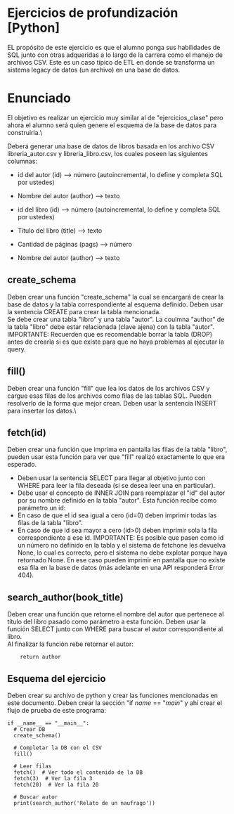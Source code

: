 # Ejercicios de profundización [Python]
EL propósito de este ejercicio es que el alumno ponga sus habilidades de SQL junto con otras adqueridas a lo largo de la carrera como el manejo de archivos CSV. Este es un caso típico de ETL en donde se transforma un sistema legacy de datos (un archivo) en una base de datos.

# Enunciado
El objetivo es realizar un ejercicio muy similar al de "ejercicios_clase" pero ahora el alumno será quien genere el esquema de la base de datos para construirla.\

Deberá generar una base de datos de libros basada en los archivo CSV libreria_autor.csv y libreria_libro.csv, los cuales poseen las siguientes columnas:
- id del autor (id) --> número (autoincremental, lo define y completa SQL por ustedes)
- Nombre del autor (author) --> texto

- id del libro (id) --> número (autoincremental, lo define y completa SQL por ustedes)
- Título del libro (title) --> texto
- Cantidad de páginas (pags) --> número
- Nombre del autor (author) --> texto

## create_schema
Deben crear una función "create_schema" la cual se encargará de crear la base de datos y la tabla correspondiente al esquema definido. Deben usar la sentencia CREATE para crear la tabla mencionada.\
Se debe crear una tabla "libro" y una tabla "autor". La coulmna "author" de la tabla "libro" debe estar relacionada (clave ajena) con la tabla "autor".\
IMPORTANTE: Recuerden que es recomendable borrar la tabla (DROP) antes de crearla si es que existe para que no haya problemas al ejecutar la query.

## fill()
Deben crear una función "fill" que lea los datos de los archivos CSV y cargue esas filas de los archivos como filas de las tablas SQL. Pueden resolverlo de la forma que mejor crean. Deben usar la sentencia INSERT para insertar los datos.\

## fetch(id)
Deben crear una función que imprima en pantalla las filas de la tabla "libro", pueden usar esta función para ver que "fill" realizó exactamente lo que era esperado. 
- Deben usar la sentencia SELECT para llegar al objetivo junto con WHERE para leer la fila deseada (si se desea leer una en particular).
- Debe usar el concepto de INNER JOIN para reemplazar el "id" del autor por su nombre definido en la tabla "autor".
Esta función recibe como parámetro un id:
- En caso de que el id sea igual a cero (id=0) deben imprimir todas las filas de la tabla "libro".
- En caso de que id sea mayor a cero (id>0) deben imprimir sola la fila correspondiente a ese id.
IMPORTANTE: Es posible que pasen como id un número no definido en la tabla y el sistema de fetchone les devuelva None, lo cual es correcto, pero el sistema no debe explotar porque haya retornado None. En ese caso pueden imprimir en pantalla que no existe esa fila en la base de datos (más adelante en una API responderá Error 404).

## search_author(book_title)
Deben crear una función que retorne el nombre del autor que pertenece al título del libro pasado como parámetro a esta función. Deben usar la función SELECT junto con WHERE para buscar el autor correspondiente al libro.\
Al finalizar la función rebe retornar el autor:
```
    return author
```

## Esquema del ejercicio
Deben crear su archivo de python y crear las funciones mencionadas en este documento. Deben crear la sección "if _name_ == "_main_" y ahí crear el flujo de prueba de este programa:
```
if __name__ == "__main__":
  # Crear DB
  create_schema()

  # Completar la DB con el CSV
  fill()

  # Leer filas
  fetch()  # Ver todo el contenido de la DB
  fetch(3)  # Ver la fila 3
  fetch(20)  # Ver la fila 20

  # Buscar autor
  print(search_author('Relato de un naufrago'))

```
